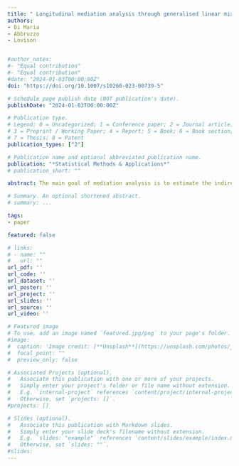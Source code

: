 ```yaml
---
title: " Longitudinal mediation analysis through generalised linear mixed models: a comparison of maximum-likelihood and Bayesian estimation"
authors:
- Di Maria
- Abbruzzo
- Lovison


#author_notes:
#- "Equal contribution"
#- "Equal contribution"
#date: "2024-01-03T00:00:00Z"
doi: "https://doi.org/10.1007/s10260-023-00739-5"

# Schedule page publish date (NOT publication's date).
publishDate: "2024-01-03T00:00:00Z"

# Publication type.
# Legend: 0 = Uncategorized; 1 = Conference paper; 2 = Journal article;
# 3 = Preprint / Working Paper; 4 = Report; 5 = Book; 6 = Book section;
# 7 = Thesis; 8 = Patent
publication_types: ["2"]

# Publication name and optional abbreviated publication name.
publication: "*Statistical Methods & Applications*"
# publication_short: ""

abstract: The main goal of mediation analysis is to estimate the indirect effect of an exposure on a response variable conveyed by an intermediate variable called mediator. Estimating the standard error and confidence interval of the indirect effect using maximum likelihood is challenging even in the traditional setting where each variable is measured a single time and all models are linear, and the issue is exacerbated for longitudinal non-Normal data. Multilevel models are widely used to address longitudinal data, but have some shortcomings in mediational settings. To overcome these issues, we propose to adopt a Bayesian perspective to derive the posterior distribution of the indirect effect in a multilevel modeling framework using Monte Carlo Markov Chains. We run a simulation study to compare the performance of maximum likelihood and Bayesian estimation approaches for either linear and nonlinear mediation models. In the linear case, the Bayesian approach outperforms maximum likelihood in terms of bias and coverage rate, while results are more nuanced in nonlinear cases. We conclude by presenting an empirical application to data on how family environment influences students’ attitudes.

# Summary. An optional shortened abstract.
# summary: ...

tags:
- paper

featured: false

# links:
# - name: ""
#   url: ""
url_pdf: ''
url_code: ''
url_dataset: ''
url_poster: ''
url_project: ''
url_slides: ''
url_source: ''
url_video: ''

# Featured image
# To use, add an image named `featured.jpg/png` to your page's folder. 
#image:
#  caption: 'Image credit: [**Unsplash**](https://unsplash.com/photos/jdD8gXaTZsc)'
#  focal_point: ""
#  preview_only: false

# Associated Projects (optional).
#   Associate this publication with one or more of your projects.
#   Simply enter your project's folder or file name without extension.
#   E.g. `internal-project` references `content/project/internal-project/index.md`.
#   Otherwise, set `projects: []`.
#projects: []

# Slides (optional).
#   Associate this publication with Markdown slides.
#   Simply enter your slide deck's filename without extension.
#   E.g. `slides: "example"` references `content/slides/example/index.md`.
#   Otherwise, set `slides: ""`.
#slides:
---
```

